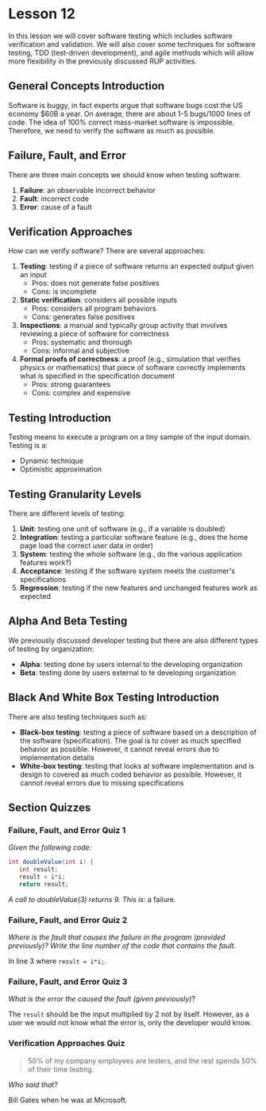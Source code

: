 # Lesson 12

In this lesson we will cover software testing which includes software verification and validation. We will also cover some techniques for software testing, TDD (test-driven development), and agile methods which will allow more flexibility in the previously discussed RUP activities.

## General Concepts Introduction

Software is buggy, in fact experts argue that software bugs cost the US economy \$60B a year. On average, there are about 1-5 bugs/1000 lines of code. The idea of 100% correct mass-market software is impossible. Therefore, we need to verify the software as much as possible.

## Failure, Fault, and Error

There are three main concepts we should know when testing software:

1. **Failure**: an observable incorrect behavior
2. **Fault**: incorrect code
3. **Error**: cause of a fault

## Verification Approaches

How can we verify software? There are several approaches:

1. **Testing**: testing if a piece of software returns an expected output given an input
   - Pros: does not generate false positives
   - Cons: is incomplete
2. **Static verification**: considers all possible inputs
   - Pros: considers all program behaviors
   - Cons: generates false positives
3. **Inspections**: a manual and typically group activity that involves reviewing a piece of software for correctness
   - Pros: systematic and thorough
   - Cons: informal and subjective
4. **Formal proofs of correctness**: a proof (e.g., simulation that verifies physics or mathematics) that piece of software correctly implements what is specified in the specification document
   - Pros: strong guarantees
   - Cons: complex and expensive

## Testing Introduction

Testing means to execute a program on a tiny sample of the input domain. Testing is a:

- Dynamic technique
- Optimistic approximation

## Testing Granularity Levels

There are different levels of testing:

1. **Unit**: testing one unit of software (e.g., if a variable is doubled)
2. **Integration**: testing a particular software feature (e.g., does the home page load the correct user data in order)
3. **System**: testing the whole software (e.g., do the various application features work?)
4. **Acceptance**: testing if the software system meets the customer's specifications
5. **Regression**: testing if the new features and unchanged features work as expected

## Alpha And Beta Testing

We previously discussed developer testing but there are also different types of testing by organization:

- **Alpha**: testing done by users internal to the developing organization
- **Beta**: testing done by users external to te developing organization

## Black And White Box Testing Introduction

There are also testing techniques such as:

- **Black-box testing**: testing a piece of software based on a description of the software (specification). The goal is to cover as much specified behavior as possible. However, it cannot reveal errors due to implementation details
- **White-box testing**: testing that looks at software implementation and is design to covered as much coded behavior as possible. However, it cannot reveal errors due to missing specifications

## Section Quizzes

### Failure, Fault, and Error Quiz 1

_Given the following code_:

```java
int doubleValue(int i) {
   int result;
   result = i*i;
   return result;

```

_A call to doubleValue(3) returns 9. This is_: a failure.

### Failure, Fault, and Error Quiz 2

_Where is the fault that causes the failure in the program (provided previously)? Write the line number of the code that contains the fault_.

In line 3 where `result = i*i;`.

### Failure, Fault, and Error Quiz 3

_What is the error the caused the fault (given previously)_?

The `result` should be the input multiplied by 2 not by itself. However, as a user we would not know what the error is, only the developer would know.

### Verification Approaches Quiz

> 50% of my company employees are testers, and the rest spends 50% of their time testing.

_Who said that_?

Bill Gates when he was at Microsoft.
